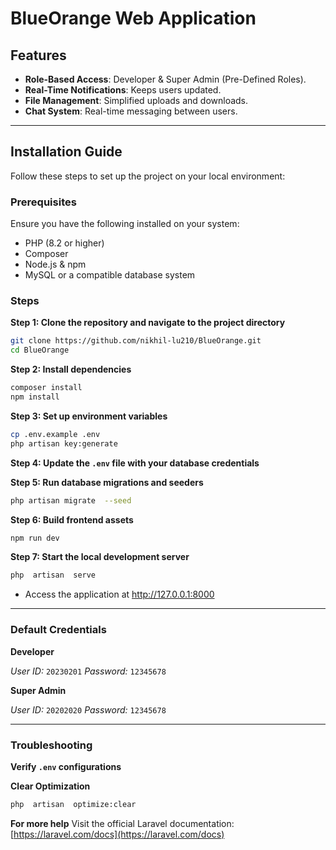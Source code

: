 # BlueOrange Web Application

## Features
-  **Role-Based Access**: Developer & Super Admin (Pre-Defined Roles).
-  **Real-Time Notifications**: Keeps users updated.
-  **File Management**: Simplified uploads and downloads.
-  **Chat System**: Real-time messaging between users.
---

## Installation Guide
Follow these steps to set up the project on your local environment:

### Prerequisites
Ensure you have the following installed on your system:
- PHP (8.2 or higher)
- Composer
- Node.js & npm
- MySQL or a compatible database system

### Steps
**Step 1: Clone the repository and navigate to the project directory**
```bash
git clone https://github.com/nikhil-lu210/BlueOrange.git
cd BlueOrange
```

**Step 2: Install dependencies**
```bash
composer install
npm install
```

**Step 3: Set up environment variables**
```bash
cp .env.example .env
php artisan key:generate
```

**Step 4: Update the `.env` file with your database credentials**

**Step 5: Run database migrations and seeders**
```bash
php artisan migrate  --seed
```

**Step 6: Build frontend assets**
```bash
npm run dev
```

**Step 7: Start the local development server**
```bash
php  artisan  serve
```

- Access the application at http://127.0.0.1:8000
---

### Default Credentials
**Developer**

*User ID:* `20230201`
*Password:* `12345678`

**Super Admin**

*User ID:* `20202020`
*Password:* `12345678`

---

### Troubleshooting
**Verify `.env` configurations**

**Clear Optimization**
```bash
php  artisan  optimize:clear
```

**For more help**
Visit the official Laravel documentation: [https://laravel.com/docs](https://laravel.com/docs)